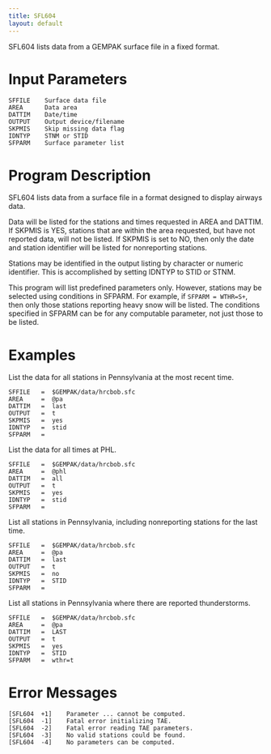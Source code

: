 ```yaml
---
title: SFL604
layout: default
---
```


SFL604 lists data from a GEMPAK surface file in a fixed format.

# Input Parameters
 
	SFFILE    Surface data file
	AREA      Data area
	DATTIM    Date/time
	OUTPUT    Output device/filename
	SKPMIS    Skip missing data flag
	IDNTYP    STNM or STID
	SFPARM    Surface parameter list
 
 

# Program Description
 
SFL604 lists data from a surface file in a format designed to
display airways data.

Data will be listed for the stations and times requested in
AREA and DATTIM.  If SKPMIS is YES, stations that are within
the area requested, but have not reported data, will not
be listed.  If SKPMIS is set to NO, then only the date and
station identifier will be listed for nonreporting stations.

Stations may be identified in the output listing by character
or numeric identifier.  This is accomplished by setting IDNTYP
to STID or STNM.

This program will list predefined parameters only.  However,
stations may be selected using conditions in SFPARM.  For
example, if `SFPARM = WTHR=S+`, then only those stations
reporting heavy snow will be listed.  The conditions specified
in SFPARM can be for any computable parameter, not just
those to be listed.

 
# Examples
 
List the data for all stations in Pennsylvania at
	the most recent time.

	SFFILE	 =  $GEMPAK/data/hrcbob.sfc
	AREA	 =  @pa
	DATTIM	 =  last
	OUTPUT	 =  t
	SKPMIS	 =  yes
	IDNTYP	 =  stid
	SFPARM	 =

List the data for all times at PHL.

	SFFILE	 =  $GEMPAK/data/hrcbob.sfc
	AREA	 =  @phl
	DATTIM	 =  all
	OUTPUT	 =  t
	SKPMIS	 =  yes
	IDNTYP	 =  stid
	SFPARM	 =

List all stations in Pennsylvania, including nonreporting
	stations for the last time.

	SFFILE	 =  $GEMPAK/data/hrcbob.sfc
	AREA	 =  @pa
	DATTIM	 =  last
	OUTPUT	 =  t
	SKPMIS	 =  no
	IDNTYP	 =  STID
	SFPARM	 =

List all stations in Pennsylvania where there are reported
	thunderstorms.

	SFFILE	 =  $GEMPAK/data/hrcbob.sfc
	AREA	 =  @pa
	DATTIM	 =  LAST
	OUTPUT	 =  t
	SKPMIS	 =  yes
	IDNTYP	 =  STID
	SFPARM	 =  wthr=t

# Error Messages
 
	[SFL604  +1]    Parameter ... cannot be computed.
	[SFL604  -1]    Fatal error initializing TAE.
	[SFL604  -2]    Fatal error reading TAE parameters.
	[SFL604  -3]    No valid stations could be found.
	[SFL604  -4]    No parameters can be computed.
